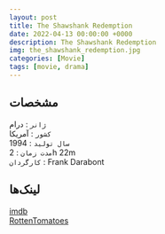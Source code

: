 ```yaml
---
layout: post
title: The Shawshank Redemption
date: 2022-04-13 00:00:00 +0000
description: The Shawshank Redemption
img: the_shawshank_redemption.jpg
categories: [Movie]
tags: [movie, drama]
---
```


## مشخصات

`ژانر` : درام   
`کشور` : آمریکا  
`سال تولید` : 1994  
`مدت زمان` : 2h 22m  
`کارگردان` : Frank Darabont  

## لینک‌ها

[imdb](https://www.imdb.com/title/tt0111161/)  
[RottenTomatoes](https://www.rottentomatoes.com/m/shawshank_redemption)  